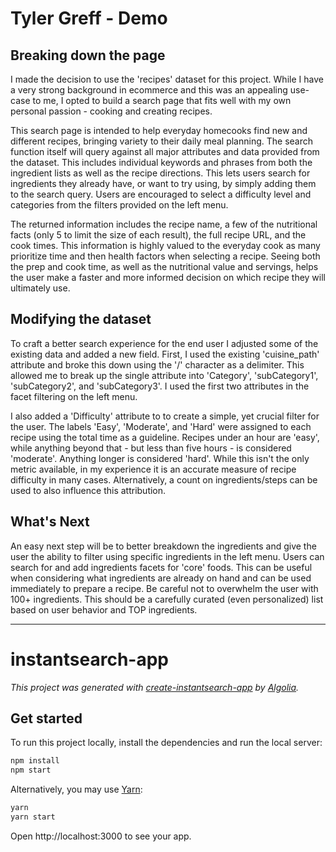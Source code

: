 # Tyler Greff - Demo

## Breaking down the page

I made the decision to use the 'recipes' dataset for this project. While I have a very strong background in ecommerce and this was an appealing use-case to me, I opted to build a search page that fits well with my own personal passion - cooking and creating recipes.

This search page is intended to help everyday homecooks find new and different recipes, bringing variety to their daily meal planning. The search function itself will query against all major attributes and data provided from the dataset. This includes individual keywords and phrases from both the ingredient lists as well as the recipe directions. This lets users search for ingredients they already have, or want to try using, by simply adding them to the search query. Users are encouraged to select a difficulty level and categories from the filters provided on the left menu. 

The returned information includes the recipe name, a few of the nutritional facts (only 5 to limit the size of each result), the full recipe URL, and the cook times. This information is highly valued to the everyday cook as many prioritize time and then health factors when selecting a recipe. Seeing both the prep and cook time, as well as the nutritional value and servings, helps the user make a faster and more informed decision on which recipe they will ultimately use.

## Modifying the dataset

To craft a better search experience for the end user I adjusted some of the existing data and added a new field. First, I used the existing 'cuisine_path' attribute and broke this down using the '/' character as a delimiter. This allowed me to break up the single attribute into 'Category', 'subCategory1', 'subCategory2', and 'subCategory3'. I used the first two attributes in the facet filtering on the left menu.

I also added a 'Difficulty' attribute to to create a simple, yet crucial filter for the user. The labels 'Easy', 'Moderate', and 'Hard' were assigned to each recipe using the total time as a guideline. Recipes under an hour are 'easy', while anything beyond that - but less than five hours - is considered 'moderate'. Anything longer is considered 'hard'. While this isn't the only metric available, in my experience it is an accurate measure of recipe difficulty in many cases. Alternatively, a count on ingredients/steps can be used to also influence this attribution.

## What's Next

An easy next step will be to better breakdown the ingredients and give the user the ability to filter using specific ingredients in the left menu. Users can search for and add ingredients facets for 'core' foods. This can be useful when considering what ingredients are already on hand and can be used immediately to prepare a recipe. Be careful not to overwhelm the user with 100+ ingredients. This should be a carefully curated (even personalized) list based on user behavior and TOP ingredients.

---

# instantsearch-app

_This project was generated with [create-instantsearch-app](https://github.com/algolia/instantsearch/tree/master/packages/create-instantsearch-app) by [Algolia](https://algolia.com)._

## Get started

To run this project locally, install the dependencies and run the local server:

```sh
npm install
npm start
```

Alternatively, you may use [Yarn](https://http://yarnpkg.com/):

```sh
yarn
yarn start
```

Open http://localhost:3000 to see your app.
